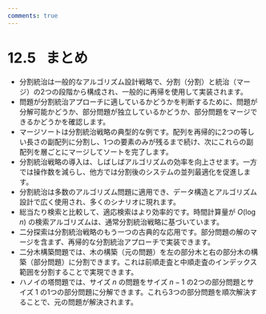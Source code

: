 ```yaml
---
comments: true
---
```


# 12.5 &nbsp; まとめ

- 分割統治は一般的なアルゴリズム設計戦略で、分割（分割）と統治（マージ）の2つの段階から構成され、一般的に再帰を使用して実装されます。
- 問題が分割統治アプローチに適しているかどうかを判断するために、問題が分解可能かどうか、部分問題が独立しているかどうか、部分問題をマージできるかどうかを確認します。
- マージソートは分割統治戦略の典型的な例です。配列を再帰的に2つの等しい長さの副配列に分割し、1つの要素のみが残るまで続け、次にこれらの副配列を層ごとにマージしてソートを完了します。
- 分割統治戦略の導入は、しばしばアルゴリズムの効率を向上させます。一方では操作数を減らし、他方では分割後のシステムの並列最適化を促進します。
- 分割統治は多数のアルゴリズム問題に適用でき、データ構造とアルゴリズム設計で広く使用され、多くのシナリオに現れます。
- 総当たり検索と比較して、適応検索はより効率的です。時間計算量が $O(\log n)$ の検索アルゴリズムは、通常分割統治戦略に基づいています。
- 二分探索は分割統治戦略のもう一つの古典的な応用です。部分問題の解のマージを含まず、再帰的な分割統治アプローチで実装できます。
- 二分木構築問題では、木の構築（元の問題）を左の部分木と右の部分木の構築（部分問題）に分割できます。これは前順走査と中順走査のインデックス範囲を分割することで実現できます。
- ハノイの塔問題では、サイズ $n$ の問題をサイズ $n-1$ の2つの部分問題とサイズ $1$ の1つの部分問題に分解できます。これら3つの部分問題を順次解決することで、元の問題が解決されます。

